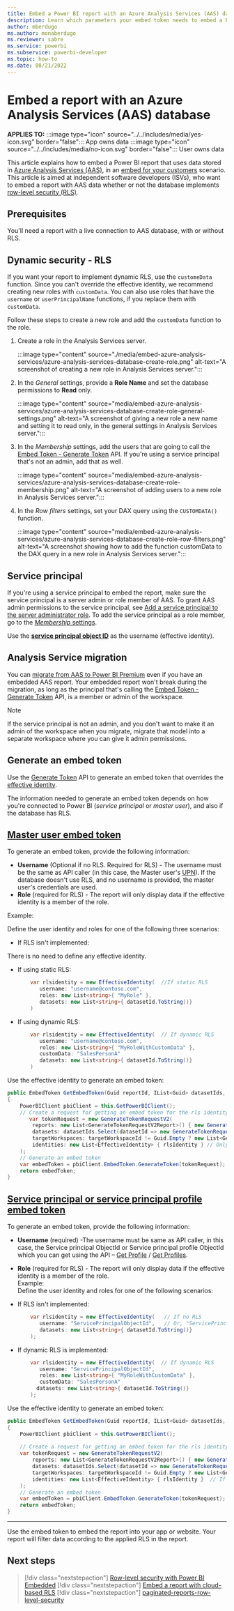 ```yaml
---
title: Embed a Power BI report with an Azure Analysis Services (AAS) database 
description: Learn which parameters your embed token needs to embed a Power BI application with an Azure Analysis Services (AAS) database with or without RLS
author: mberdugo
ms.author: monaberdugo
ms.reviewer: sabre
ms.service: powerbi
ms.subservice: powerbi-developer
ms.topic: how-to
ms.date: 08/21/2022
---
```


# Embed a report with an Azure Analysis Services (AAS) database

**APPLIES TO:** :::image type="icon" source="../../includes/media/yes-icon.svg" border="false":::&nbsp;App&nbsp;owns&nbsp;data :::image type="icon" source="../../includes/media/no-icon.svg" border="false":::&nbsp;User&nbsp;owns&nbsp;data

This article explains how to embed a Power BI report that uses data stored in [Azure Analysis Services (AAS)](/azure/analysis-services/analysis-services-overview), in an [embed for your customers](embedded-analytics-power-bi.md#embed-for-your-customers) scenario. This article is aimed at independent software developers (ISVs), who want to embed a report with AAS data whether or not the database implements [row-level security (RLS)](embedded-row-level-security.md).

## Prerequisites

You'll need a report with a live connection to AAS database, with or without RLS.

## Dynamic security - RLS

If you want your report to implement dynamic RLS, use the `customeData` function. Since you can't override the effective identity, we recommend creating new roles with `customData`. You can also use roles that have the `username` or `userPrincipalName` functions, if you replace them with `customData`.  

Follow these steps to create a new role and add the `customData` function to the role.

1. Create a role in the Analysis Services server.

    :::image type="content" source="./media/embed-azure-analysis-services/azure-analysis-services-database-create-role.png" alt-text="A screenshot of creating a new role in Analysis Services server.":::

2. In the *General* settings, provide a **Role Name** and set the database permissions to **Read** only.

    :::image type="content" source="media/embed-azure-analysis-services/azure-analysis-services-database-create-role-general-settings.png" alt-text="A screenshot of giving a new role a new name and setting it to read only, in the general settings in Analysis Services server.":::

<a name="sp-role"></a>

3. In the *Membership* settings, add the users that are going to call the [Embed Token - Generate Token](/rest/api/power-bi/embed-token/generate-token) API. If you're using a service principal that's not an admin, add that as well.

    :::image type="content" source="media/embed-azure-analysis-services/azure-analysis-services-database-create-role-membership.png" alt-text="A screenshot of adding users to a new role in Analysis Services server.":::

4. In the *Row filters* settings, set your DAX query using the `CUSTOMDATA()` function.

    :::image type="content" source="media/embed-azure-analysis-services/azure-analysis-services-database-create-role-row-filters.png" alt-text="A screenshot showing how to add the function customData to the DAX query in a new role in Analysis Services server.":::

## Service principal

If you're using a service principal to embed the report, make sure the service principal is a server admin or role member of AAS. To grant AAS admin permissions to the service principal, see [Add a service principal to the server administrator role](/azure/analysis-services/analysis-services-addservprinc-admins). To add the service principal as a role member, go to the [*Membership* settings](#sp-role).

Use the [**service principal object ID**](embedded-troubleshoot.md#whats-the-difference-between-an-application-object-id-and-a-principal-object-id) as the username (effective identity).

## Analysis Service migration

You can [migrate from AAS to Power BI Premium](../../guidance/migrate-azure-analysis-services-to-powerbi-premium-migration-scenarios.md) even if you have an embedded AAS report. Your embedded report won't break during the migration, as long as the principal that's calling the [Embed Token - Generate Token](/rest/api/power-bi/embed-token/generate-token) API, is a member or admin of the workspace.

>[!NOTE]
> If the service principal is not an admin, and you don't want to make it an admin of the workspace when you migrate, migrate that model into a separate workspace where you can give it admin permissions.

## Generate an embed token

Use the [Generate Token](/rest/api/power-bi/embed-token/generate-token) API to generate an embed token that overrides the [effective identity](/rest/api/power-bi/embed-token/tiles-generate-token-in-group#effectiveidentity).

The information needed to generate an embed token depends on how you're connected to Power BI (*service principal* or *master user*), and also if the database has RLS.

## [Master user embed token](#tab/master-user-token)

To generate an embed token, provide the following information:

* **Username** (Optional if no RLS. Required for RLS) - The username must be the same as API caller (in this case, the Master user's [UPN](./pbi-glossary.md#user-principal-name-upn)). If the database doesn't use RLS, and no username is provided, the master user's credentials are used.
* **Role** (required for RLS) - The report will only display data if the effective identity is a member of the role.

Example:  

Define the user identity and roles for one of the following three scenarios:

* If RLS isn't implemented:

There is no need to define any effective identity.

* If using static RLS:

  ```csharp
      var rlsidentity = new EffectiveIdentity(  //If static RLS
         username: "username@contoso.com", 
         roles: new List<string>{ "MyRole" },
         datasets: new List<string>{ datasetId.ToString()}
      )
  ```

* If using dynamic RLS:

  ```csharp
      var rlsidentity = new EffectiveIdentity(  // If dynamic RLS
         username: "username@contoso.com",
         roles: new List<string>{ "MyRoleWithCustomData" },
         customData: "SalesPersonA"
         datasets: new List<string>{ datasetId.ToString()}
      )
  ```

Use the effective identity to generate an embed token:

```csharp
public EmbedToken GetEmbedToken(Guid reportId, IList<Guid> datasetIds, [Optional] Guid targetWorkspaceId)
{
    PowerBIClient pbiClient = this.GetPowerBIClient();
    // Create a request for getting an embed token for the rls identity defined above
       var tokenRequest = new GenerateTokenRequestV2(
        reports: new List<GenerateTokenRequestV2Report>() { new GenerateTokenRequestV2Report(reportId) },
        datasets: datasetIds.Select(datasetId => new GenerateTokenRequestV2Dataset(datasetId.ToString())).ToList(),
        targetWorkspaces: targetWorkspaceId != Guid.Empty ? new List<GenerateTokenRequestV2TargetWorkspace>() { new GenerateTokenRequestV2TargetWorkspace(targetWorkspaceId) } : null,
        identities: new List<EffectiveIdentity> { rlsIdentity } // Only in cases of RLS
    );
    // Generate an embed token
    var embedToken = pbiClient.EmbedToken.GenerateToken(tokenRequest);
    return embedToken;
}
```

## [Service principal or service principal profile embed token](#tab/service-principal-token)

To generate an embed token, provide the following information:

* **Username** (required) -The username must be same as API caller, in this case, the Service principal ObjectId or Service principal profile ObjectId which you can get using the API – [Get Profile](/rest/api/power-bi/profiles/get-profile) / [Get Profiles](/rest/api/power-bi/profiles/get-profiles).
* **Role** (required for RLS) - The report will only display data if the effective identity is a member of the role.  
Example:  
Define the user identity and roles for one of the following scenarios:

* If RLS isn't implemented:

  ```csharp
      var rlsidentity = new EffectiveIdentity(   // If no RLS
         username: "ServicePrincipalObjectId",   // Or, "ServicePrincipalProfileObjectID"
         datasets: new List<string>{ datasetId.ToString()}
      );
  ```

* If dynamic RLS is implemented:

  ```csharp
      var rlsidentity = new EffectiveIdentity(  // If dynamic RLS
         username: "ServicePrincipalObjectId",
         roles: new List<string>{ "MyRoleWithCustomData" },
         customData: "SalesPersonA"
        datasets: new List<string>{ datasetId.ToString()}
      );
  ```

Use the effective identity to generate an embed token:

```csharp
public EmbedToken GetEmbedToken(Guid reportId, IList<Guid> datasetIds, [Optional] Guid targetWorkspaceId)
{
    PowerBIClient pbiClient = this.GetPowerBIClient();
    
    // Create a request for getting an embed token for the rls identity defined above
    var tokenRequest = new GenerateTokenRequestV2(
        reports: new List<GenerateTokenRequestV2Report>() { new GenerateTokenRequestV2Report(reportId) },
        datasets: datasetIds.Select(datasetId => new GenerateTokenRequestV2Dataset(datasetId.ToString())).ToList(),
        targetWorkspaces: targetWorkspaceId != Guid.Empty ? new List<GenerateTokenRequestV2TargetWorkspace>() { new GenerateTokenRequestV2TargetWorkspace(targetWorkspaceId) } : null,
        identities: new List<EffectiveIdentity> { rlsIdentity }  // If using master user, only in cases of RLS. 
    );
    // Generate an embed token
    var embedToken = pbiClient.EmbedToken.GenerateToken(tokenRequest);
    return embedToken;
}
```

---

Use the embed token to embed the report into your app or website. Your report will filter data according to the applied RLS in the report.

## Next steps

>[!div class="nextstepaction"]
>[Row-level security with Power BI Embedded](embedded-row-level-security.md)
>[!div class="nextstepaction"]
>[Embed a report with cloud-based RLS](cloud-rls.md)
>[!div class="nextstepaction"]
>[paginated-reports-row-level-security](paginated-reports-row-level-security.md)
